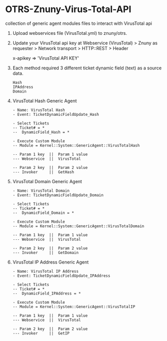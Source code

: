 # OTRS-Znuny-Virus-Total-API
 collection of generic agent modules files to interact with VirusTotal api
 
 1. Upload webservices file (VirusTotal.yml) to znuny/otrs.
 2. Update your VirusTotal api key at Webservice (VirusTotal) > Znuny as requester > Network transport > HTTP::REST > Header
 
	x-apikey => 'VirusTotal API KEY'
 
 3. Each method required 3 different ticket dynamic field (text) as a source data.
 
		Hash  
		IPAddress  
		Domain  
 
 4.	VirusTotal Hash Generic Agent 
 
		- Name: VirusTotal Hash
		- Event: TicketDynamicFieldUpdate_Hash
		
		- Select Tickets
		-- Ticket# = *
		--  DynamicField_Hash = *
		
		- Execute Custom Module
		-- Module = Kernel::System::GenericAgent::VirusTotalHash
		
		-- Param 1 key	||	Param 1 value
		--- Webservice	||	VirusTotal
		
		-- Param 2 key	||	Param 2 value
		--- Invoker		||	GetHash
	
	
5.	VirusTotal Domain Generic Agent 

		- Name: VirusTotal Domain
		- Event: TicketDynamicFieldUpdate_Domain
		
		- Select Tickets
		-- Ticket# = *
		--  DynamicField_Domain = *
		
		- Execute Custom Module
		-- Module = Kernel::System::GenericAgent::VirusTotalDomain
		
		-- Param 1 key	||	Param 1 value
		--- Webservice	||	VirusTotal
		
		-- Param 2 key	||	Param 2 value
		--- Invoker		||	GetDomain
	
	
6.	VirusTotal IP Address Generic Agent 
	
		- Name: VirusTotal IP Address
		- Event: TicketDynamicFieldUpdate_IPAddress
		
		- Select Tickets
		-- Ticket# = *
		--  DynamicField_IPAddress = *
		
		- Execute Custom Module
		-- Module = Kernel::System::GenericAgent::VirusTotalIP
		
		-- Param 1 key	||	Param 1 value
		--- Webservice	||	VirusTotal
		
		-- Param 2 key	||	Param 2 value
		--- Invoker		||	GetIP
 